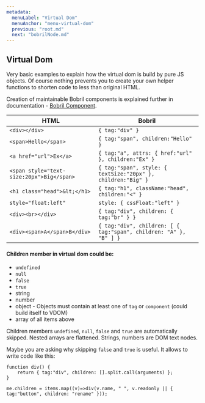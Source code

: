```yaml
---
metadata:
  menuLabel: "Virtual Dom"
  menuAnchor: "menu-virtual-dom"
  previous: "root.md"
  next: "bobrilNode.md"
---
```


<h2 id='menu-virtual-dom'>Virtual Dom</h2>

Very basic examples to explain how the virtual dom is build by pure JS objects. Of course nothing prevents you to create your own helper functions to shorten code to less than original HTML.

Creation of maintainable Bobril components is explained further in documentation - [Bobril Component](#menu-bobril-component).

HTML | Bobril
---- | ------
`<div></div>` | `{ tag:"div" }`
`<span>Hello</span>` | `{ tag:"span", children:"Hello" }`
`<a href="url">Ex</a>` | `{ tag:"a", attrs: { href:"url" }, children:"Ex" }`
`<span style="text-size:20px">Big</span>` | `{ tag:"span", style: { textSize:"20px" }, children:"Big" }`
`<h1 class="head">&lt;</h1>` | `{ tag:"h1", className:"head", children:"<" }`
`style="float:left"` | `style: { cssFloat:"left" }`
`<div><br></div>` | `{ tag:"div", children: { tag:"br" } }`
`<div><span>A</span>B</div>` | `{ tag:"div", children: [ { tag:"span", children: "A" }, "B" ] }`

#### Children member in virtual dom could be: 
* `undefined`
* `null`
* `false`
* `true`
* string
* number
* object - Objects must contain at least one of `tag` or `component` (could build itself to VDOM)
* array of all items above

Children members `undefined`, `null`, `false` and `true` are automatically skipped. Nested arrays are flattened. Strings, numbers are DOM text nodes.


Maybe you are asking why skipping `false` and `true` is useful. It allows to write code like this:

```javacript
function div() {
    return { tag:"div", children: [].split.call(arguments) };
}

me.children = items.map((v)=>div(v.name, " ", v.readonly || { tag:"button", children: "rename" }));
```
